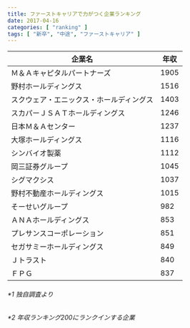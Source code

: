 ```yaml
---
title: ファーストキャリアで力がつく企業ランキング
date: 2017-04-16
categories: [ "ranking" ]
tags: [ "新卒", "中途", "ファーストキャリア" ] 
---
```


| 企業名                                   | 年収 |
|------------------------------------------|------|
| Ｍ＆Ａキャピタルパートナーズ             | 1905 |
| 野村ホールディングス                     | 1516 |
| スクウェア・エニックス・ホールディングス | 1403 |
| スカパーＪＳＡＴホールディングス         | 1246 |
| 日本Ｍ＆Ａセンター                       | 1237 |
| 大塚ホールディングス                     | 1116 |
| シンバイオ製薬                           | 1112 |
| 岡三証券グループ                         | 1045 |
| シグマクシス                             | 1037 |
| 野村不動産ホールディングス               | 1015 |
| そーせいグループ                         | 982  |
| ＡＮＡホールディングス                   | 853  |
| プレサンスコーポレーション               | 851  |
| セガサミーホールディングス               | 849  |
| Ｊトラスト                               | 840  |
| ＦＰＧ                                   | 837  |

<h6>*1 独自調査より</h>
<h6>*2 年収ランキング200にランクインする企業</h>
